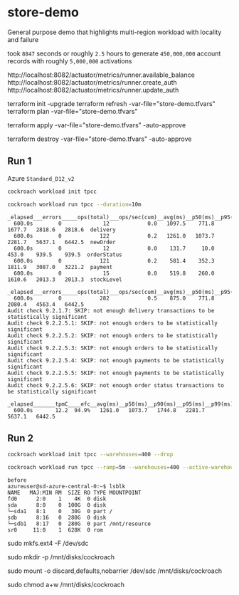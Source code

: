 # store-demo
General purpose demo that highlights multi-region workload with locality and failure

took `8847` seconds or roughly `2.5` hours to generate `450,000,000` account records with roughly `5,000,000` activations


http://localhost:8082/actuator/metrics/runner.available_balance
http://localhost:8082/actuator/metrics/runner.create_auth
http://localhost:8082/actuator/metrics/runner.update_auth



terraform init -upgrade
terraform refresh -var-file="store-demo.tfvars"
terraform plan -var-file="store-demo.tfvars"

terraform apply -var-file="store-demo.tfvars" -auto-approve


terraform destroy -var-file="store-demo.tfvars" -auto-approve


## Run 1
Azure `Standard_D12_v2`

```bash
cockroach workload init tpcc
```

```bash
cockroach workload run tpcc --duration=10m
```
```
_elapsed___errors_____ops(total)___ops/sec(cum)__avg(ms)__p50(ms)__p95(ms)__p99(ms)_pMax(ms)__total
  600.0s        0             12            0.0   1097.5    771.8   1677.7   2818.6   2818.6  delivery
  600.0s        0            122            0.2   1261.0   1073.7   2281.7   5637.1   6442.5  newOrder
  600.0s        0             12            0.0    131.7     10.0    453.0    939.5    939.5  orderStatus
  600.0s        0            121            0.2    581.4    352.3   1811.9   3087.0   3221.2  payment
  600.0s        0             15            0.0    519.8    260.0   1610.6   2013.3   2013.3  stockLevel

_elapsed___errors_____ops(total)___ops/sec(cum)__avg(ms)__p50(ms)__p95(ms)__p99(ms)_pMax(ms)__result
  600.0s        0            282            0.5    875.0    771.8   2080.4   4563.4   6442.5
Audit check 9.2.1.7: SKIP: not enough delivery transactions to be statistically significant
Audit check 9.2.2.5.1: SKIP: not enough orders to be statistically significant
Audit check 9.2.2.5.2: SKIP: not enough orders to be statistically significant
Audit check 9.2.2.5.3: SKIP: not enough orders to be statistically significant
Audit check 9.2.2.5.4: SKIP: not enough payments to be statistically significant
Audit check 9.2.2.5.5: SKIP: not enough payments to be statistically significant
Audit check 9.2.2.5.6: SKIP: not enough order status transactions to be statistically significant

_elapsed_______tpmC____efc__avg(ms)__p50(ms)__p90(ms)__p95(ms)__p99(ms)_pMax(ms)
  600.0s       12.2  94.9%   1261.0   1073.7   1744.8   2281.7   5637.1   6442.5
```

## Run 2

```bash
cockroach workload init tpcc --warehouses=400 --drop
```

```bash
cockroach workload run tpcc --ramp=5m --warehouses=400 --active-warehouses=400 --duration=15m --split --scatter
```

``` 
before 
azureuser@sd-azure-central-0:~$ lsblk
NAME   MAJ:MIN RM  SIZE RO TYPE MOUNTPOINT
fd0      2:0    1    4K  0 disk
sda      8:0    0  100G  0 disk
└─sda1   8:1    0   30G  0 part /
sdb      8:16   0  280G  0 disk
└─sdb1   8:17   0  280G  0 part /mnt/resource
sr0     11:0    1  628K  0 rom
```



sudo mkfs.ext4 -F /dev/sdc

sudo mkdir -p /mnt/disks/cockroach

sudo mount -o discard,defaults,nobarrier /dev/sdc /mnt/disks/cockroach

sudo chmod a+w /mnt/disks/cockroach